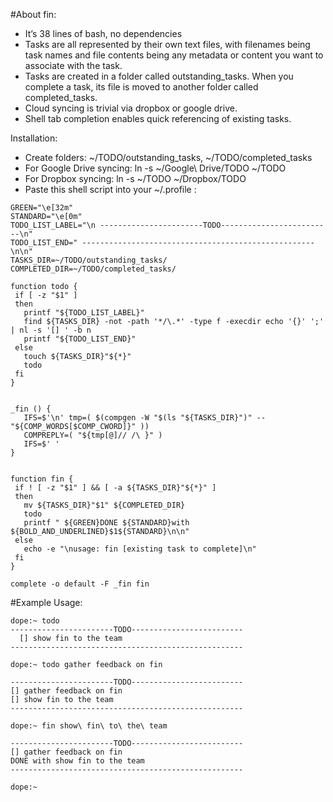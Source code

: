#About fin:
- It’s 38 lines of bash, no dependencies
- Tasks are all represented by their own text files, with filenames being task names and file contents being any metadata or content you want to associate with the task.
- Tasks are created in a folder called outstanding\_tasks. When you complete a task, its file is moved to another folder called completed_tasks.
- Cloud syncing is trivial via dropbox or google drive.
- Shell tab completion enables quick referencing of existing tasks.

Installation:

- Create folders: ~/TODO/outstanding\_tasks, ~/TODO/completed\_tasks
- For Google Drive syncing: ln -s ~/Google\ Drive/TODO ~/TODO
- For Dropbox syncing: ln -s ~/TODO ~/Dropbox/TODO
- Paste this shell script into your ~/.profile :

```BOLD_AND_UNDERLINED="\e[1;4m"
GREEN="\e[32m"
STANDARD="\e[0m"
TODO_LIST_LABEL="\n -----------------------TODO-------------------------\n"
TODO_LIST_END=" ----------------------------------------------------\n\n"
TASKS_DIR=~/TODO/outstanding_tasks/
COMPLETED_DIR=~/TODO/completed_tasks/

function todo {
 if [ -z "$1" ]
 then
   printf "${TODO_LIST_LABEL}"
   find ${TASKS_DIR} -not -path '*/\.*' -type f -execdir echo '{}' ';' | nl -s '[] ' -b n
   printf "${TODO_LIST_END}"
 else
   touch ${TASKS_DIR}"${*}"
   todo
 fi
}


_fin () {
   IFS=$'\n' tmp=( $(compgen -W "$(ls "${TASKS_DIR}")" -- "${COMP_WORDS[$COMP_CWORD]}" ))
   COMPREPLY=( "${tmp[@]// /\ }" )
   IFS=$' '
}


function fin {
 if ! [ -z "$1" ] && [ -a ${TASKS_DIR}"${*}" ]
 then
   mv ${TASKS_DIR}"$1" ${COMPLETED_DIR}
   todo
   printf " ${GREEN}DONE ${STANDARD}with ${BOLD_AND_UNDERLINED}$1${STANDARD}\n\n"
 else
   echo -e "\nusage: fin [existing task to complete]\n"
 fi
}

complete -o default -F _fin fin
```

#Example Usage:

```
dope:~ todo
-----------------------TODO-------------------------
  [] show fin to the team
----------------------------------------------------

dope:~ todo gather feedback on fin

-----------------------TODO-------------------------
[] gather feedback on fin
[] show fin to the team
----------------------------------------------------

dope:~ fin show\ fin\ to\ the\ team

-----------------------TODO-------------------------
[] gather feedback on fin
DONE with show fin to the team
----------------------------------------------------

dope:~
```

